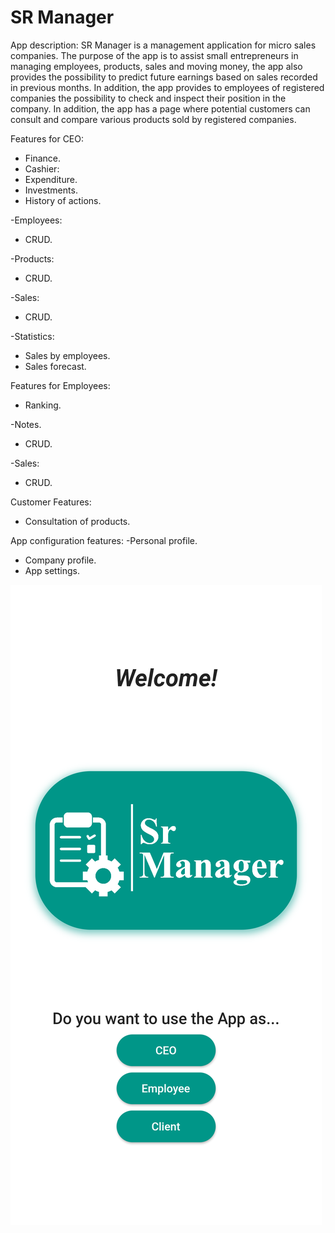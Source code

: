 # SR Manager

App description: SR Manager is a management application for micro sales companies. The purpose of the app is to assist small entrepreneurs in managing employees, products, sales and moving money, the app also provides the possibility to predict future earnings based on sales recorded in previous months. In addition, the app provides to employees of registered companies the possibility to check and inspect their position in the company. In addition, the app has a page where potential customers can consult and compare various products sold by registered companies.

Features for CEO:
- Finance.
- Cashier:
- Expenditure.
- Investments.
- History of actions.

-Employees:
- CRUD.

-Products:
- CRUD.

-Sales:
- CRUD.

-Statistics:
- Sales by employees.
- Sales forecast.

Features for Employees:
- Ranking.

-Notes.
- CRUD.

-Sales:
- CRUD.

Customer Features:
- Consultation of products.

App configuration features:
-Personal profile.


- Company profile.
- App settings.


![init](https://github.com/Stefanyvitoria/manager_app/blob/master/images/Screenshot_1614143674.png) <!-- .element height="30%" width="30%" -->

